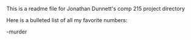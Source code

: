 This is a readme file for Jonathan Dunnett's comp 215 project directory

Here is a bulleted list of all my favorite numbers:

-murder
